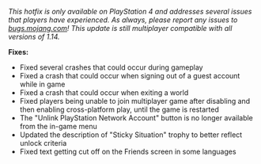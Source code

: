 *This hotfix is only available on PlayStation 4 and addresses several issues that players have experienced. As always, please report any issues to [bugs.mojang.com](https://bugs.mojang.com/)! This update is still multiplayer compatible with all versions of 1.14.*

**Fixes:**

  *  Fixed several crashes that could occur during gameplay
  *  Fixed a crash that could occur when signing out of a guest account while in game
  *  Fixed a crash that could occur when exiting a world
  *  Fixed players being unable to join multiplayer game after disabling and then enabling cross-platform play, until the game is restarted
  *  The "Unlink PlayStation Network Account" button is no longer available from the in-game menu
  *  Updated the description of "Sticky Situation" trophy to better reflect unlock criteria
  *  Fixed text getting cut off on the Friends screen in some languages